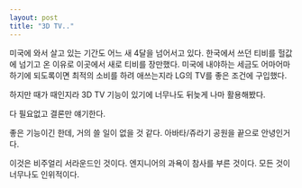 ```yaml
---
layout: post
title: "3D TV.."
---
```



미국에 와서 살고 있는 기간도 어느 새 4달을 넘어서고 있다. 한국에서 쓰던 티비를 헐값에 넘기고 온 이유로 이곳에서 새로 티비를 장만했다. 미국에 내야하는 세금도 어마어마하기에 되도록이면 최적의 소비를 하려 애쓰는지라 LG의 TV를 좋은 조건에 구입했다.




하지만 때가 때인지라 3D TV 기능이 있기에 너무나도 뒤늦게 나마 활용해봤다.




다 필요없고 결론만 얘기한다.




좋은 기능이긴 한데, 거의 쓸 일이 없을 것 같다. 아바타/쥬라기 공원을 끝으로 안녕인거다.




이것은 비주얼리 서라운드인 것이다. 엔지니어의 과욕이 참사를 부른 것이다. 모든 것이 너무나도 인위적이다.








